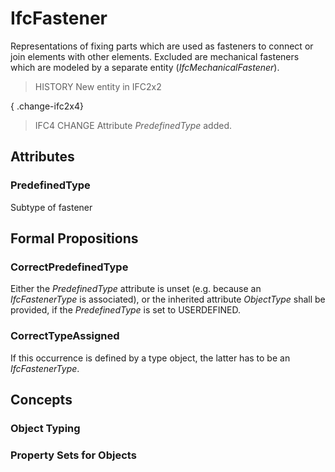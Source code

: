 # IfcFastener

Representations of fixing parts which are used as fasteners to connect or join elements with other elements. Excluded are mechanical fasteners which are modeled by a separate entity (_IfcMechanicalFastener_).

> HISTORY  New entity in IFC2x2

{ .change-ifc2x4}
> IFC4 CHANGE  Attribute _PredefinedType_ added.

## Attributes

### PredefinedType
Subtype of fastener

## Formal Propositions

### CorrectPredefinedType
Either the _PredefinedType_ attribute is unset (e.g. because an _IfcFastenerType_ is associated), or the inherited attribute _ObjectType_ shall be provided, if the _PredefinedType_ is set to USERDEFINED.

### CorrectTypeAssigned
If this occurrence is defined by a type object, the latter has to be an _IfcFastenerType_.

## Concepts

### Object Typing



### Property Sets for Objects



